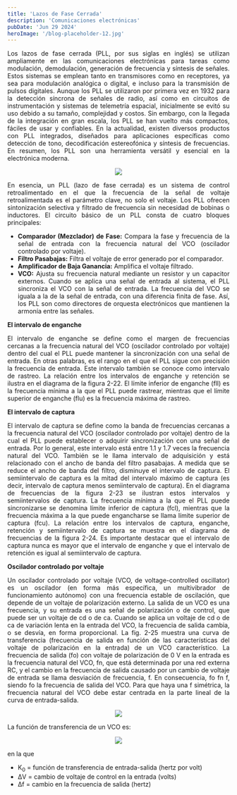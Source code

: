 ```yaml
---
title: 'Lazos de Fase Cerrada'
description: 'Comunicaciones electrónicas'
pubDate: 'Jun 29 2024'
heroImage: '/blog-placeholder-12.jpg'
---
```


<div style="text-align: justify;">
    <p>
        Los lazos de fase cerrada (PLL, por sus siglas en inglés) se utilizan ampliamente en las comunicaciones electrónicas para tareas como modulación, demodulación, generación de frecuencia y síntesis de señales. Estos sistemas se emplean tanto en transmisores como en receptores, ya sea para modulación analógica o digital, e incluso para la transmisión de pulsos digitales. Aunque los PLL se utilizaron por primera vez en 1932 para la detección síncrona de señales de radio, así como en circuitos de instrumentación y sistemas de telemetría espacial, inicialmente se evitó su uso debido a su tamaño, complejidad y costos. Sin embargo, con la llegada de la integración en gran escala, los PLL se han vuelto más compactos, fáciles de usar y confiables. En la actualidad, existen diversos productos con PLL integrados, diseñados para aplicaciones específicas como detección de tono, decodificación estereofónica y síntesis de frecuencias. En resumen, los PLL son una herramienta versátil y esencial en la electrónica moderna.
    </p>
    <div style="display: flex; justify-content: center;">
        <img src="/circuito-5.png"/>
    </div>
    <p>
        En esencia, un PLL (lazo de fase cerrada) es un sistema de control retroalimentado en el que la frecuencia de la señal de voltaje retroalimentada es el parámetro clave, no solo el voltaje. Los PLL ofrecen sintonización selectiva y filtrado de frecuencia sin necesidad de bobinas o inductores. El circuito básico de un PLL consta de cuatro bloques principales:
    </p>
    <ul>
        <li><b>Comparador (Mezclador) de Fase:</b> Compara la fase y frecuencia de la señal de entrada con la frecuencia natural del VCO (oscilador controlado por voltaje).</li>
        <li><b>Filtro Pasabajas:</b> Filtra el voltaje de error generado por el comparador.</li>
        <li><b>Amplificador de Baja Ganancia:</b> Amplifica el voltaje filtrado.</li>
        <li><b>VCO:</b> Ajusta su frecuencia natural mediante un resistor y un capacitor externos. Cuando se aplica una señal de entrada al sistema, el PLL sincroniza el VCO con la señal de entrada. La frecuencia del VCO se iguala a la de la señal de entrada, con una diferencia finita de fase. Así, los PLL son como directores de orquesta electrónicos que mantienen la armonía entre las señales.</li>
    </ul>
    <p><b>El intervalo de enganche </b></p>
    <p>El intervalo de enganche se define como el margen de frecuencias cercanas a la frecuencia natural del VCO (oscilador controlado por voltaje) dentro del cual el PLL puede mantener la sincronización con una señal de entrada. En otras palabras, es el rango en el que el PLL sigue con precisión la frecuencia de entrada. Este intervalo también se conoce como intervalo de rastreo. La relación entre los intervalos de enganche y retención se ilustra en el diagrama de la figura 2-22. El límite inferior de enganche (fll) es la frecuencia mínima a la que el PLL puede rastrear, mientras que el límite superior de enganche (flu) es la frecuencia máxima de rastreo.</p>
    <p><b>El intervalo de captura</b></p>
    <p>El intervalo de captura se define como la banda de frecuencias cercanas a la frecuencia natural del VCO (oscilador controlado por voltaje) dentro de la cual el PLL puede establecer o adquirir sincronización con una señal de entrada. Por lo general, este intervalo está entre 1.1 y 1.7 veces la frecuencia natural del VCO. También se le llama intervalo de adquisición y está relacionado con el ancho de banda del filtro pasabajas. A medida que se reduce el ancho de banda del filtro, disminuye el intervalo de captura. El semiintervalo de captura es la mitad del intervalo máximo de captura (es decir, intervalo de captura menos semiintervalo de captura). En el diagrama de frecuencias de la figura 2-23 se ilustran estos intervalos y semiintervalos de captura. La frecuencia mínima a la que el PLL puede sincronizarse se denomina límite inferior de captura (fcl), mientras que la frecuencia máxima a la que puede engancharse se llama límite superior de captura (fcu). La relación entre los intervalos de captura, enganche, retención y semiintervalo de captura se muestra en el diagrama de frecuencias de la figura 2-24. Es importante destacar que el intervalo de captura nunca es mayor que el intervalo de enganche y que el intervalo de retención es igual al semiintervalo de captura.</p>
    <p><b>Oscilador controlado por voltaje</b></p>
    <p>
        Un oscilador controlado por voltaje (VCO, de voltage-controlled oscillator) es un oscilador (en forma más específica, un multivibrador de funcionamiento autónomo) con una frecuencia estable de oscilación, que depende de un voltaje de polarización externo. La salida de un VCO es una frecuencia, y su entrada es una señal de polarización o de control, que puede ser un voltaje de cd o de ca. Cuando se aplica un voltaje de cd o de ca de variación lenta en la entrada del VCO, la frecuencia de salida cambia, o se desvía, en forma proporcional. La fig. 2-25 muestra una curva de transferencia (frecuencia de salida en función de las características del voltaje de polarización en la entrada) de un VCO característico. La frecuencia de salida (fo) con voltaje de polarización de 0 V en la entrada es la frecuencia natural del VCO, fn, que está determinada por una red externa RC, y el cambio en la frecuencia de salida causado por un cambio de voltaje de entrada se llama desviación de frecuencia, f. En consecuencia, fo  fn  f, siendo fo  la frecuencia de salida del VCO. Para que haya una f simétrica, la frecuencia natural del VCO debe estar centrada en la parte lineal de la curva de entrada-salida.
    </p>
    <div style="display: flex; justify-content: center;">
        <img src="/circuito-6.png"/>
    </div>
    <p>La función de transferencia de un VCO es:</p>
    <div style="display: flex; justify-content: center;">
        <img src="/circuito-7.png"/>
    </div>
    <p>en la que</p>
    <ul>
        <li>K<sub>0</sub> = función de transferencia de entrada-salida (hertz por volt)</li>
        <li>ΔV = cambio de voltaje de control en la entrada (volts)</li>
        <li>Δf = cambio en la frecuencia de salida (hertz)</li>
    </ul>
</div>
